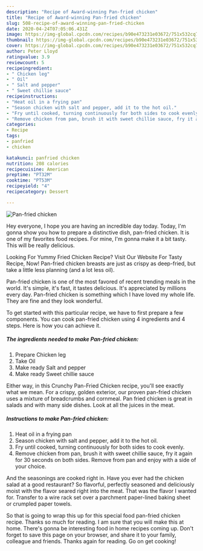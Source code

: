 ```yaml
---
description: "Recipe of Award-winning Pan-fried chicken"
title: "Recipe of Award-winning Pan-fried chicken"
slug: 508-recipe-of-award-winning-pan-fried-chicken
date: 2020-04-24T07:05:06.431Z
image: https://img-global.cpcdn.com/recipes/b90e473231e03672/751x532cq70/pan-fried-chicken-recipe-main-photo.jpg
thumbnail: https://img-global.cpcdn.com/recipes/b90e473231e03672/751x532cq70/pan-fried-chicken-recipe-main-photo.jpg
cover: https://img-global.cpcdn.com/recipes/b90e473231e03672/751x532cq70/pan-fried-chicken-recipe-main-photo.jpg
author: Peter Lloyd
ratingvalue: 3.9
reviewcount: 5
recipeingredient:
- " Chicken leg"
- " Oil"
- " Salt and pepper"
- " Sweet chillie sauce"
recipeinstructions:
- "Heat oil in a frying pan"
- "Season chicken with salt and pepper, add it to the hot oil."
- "Fry until cooked, turning continuously for both sides to cook evenly."
- "Remove chicken from pan, brush it with sweet chillie sauce, fry it again for 30 seconds on both sides. Remove from pan and enjoy with a side of your choice."
categories:
- Recipe
tags:
- panfried
- chicken

katakunci: panfried chicken 
nutrition: 208 calories
recipecuisine: American
preptime: "PT32M"
cooktime: "PT53M"
recipeyield: "4"
recipecategory: Dessert

---
```



![Pan-fried chicken](https://img-global.cpcdn.com/recipes/b90e473231e03672/751x532cq70/pan-fried-chicken-recipe-main-photo.jpg)

Hey everyone, I hope you are having an incredible day today. Today, I'm gonna show you how to prepare a distinctive dish, pan-fried chicken. It is one of my favorites food recipes. For mine, I'm gonna make it a bit tasty. This will be really delicious.

Looking For Yummy Fried Chicken Recipe? Visit Our Website For Tasty Recipe, Now! Pan-fried chicken breasts are just as crispy as deep-fried, but take a little less planning (and a lot less oil).

Pan-fried chicken is one of the most favored of recent trending meals in the world. It's simple, it's fast, it tastes delicious. It's appreciated by millions every day. Pan-fried chicken is something which I have loved my whole life. They are fine and they look wonderful.


To get started with this particular recipe, we have to first prepare a few components. You can cook pan-fried chicken using 4 ingredients and 4 steps. Here is how you can achieve it.

##### The ingredients needed to make Pan-fried chicken:

1. Prepare  Chicken leg
1. Take  Oil
1. Make ready  Salt and pepper
1. Make ready  Sweet chillie sauce


Either way, in this Crunchy Pan-Fried Chicken recipe, you&#39;ll see exactly what we mean. For a crispy, golden exterior, our proven pan-fried chicken uses a mixture of breadcrumbs and cornmeal. Pan fried chicken is great in salads and with many side dishes. Look at all the juices in the meat. 

##### Instructions to make Pan-fried chicken:

1. Heat oil in a frying pan
1. Season chicken with salt and pepper, add it to the hot oil.
1. Fry until cooked, turning continuously for both sides to cook evenly.
1. Remove chicken from pan, brush it with sweet chillie sauce, fry it again for 30 seconds on both sides. Remove from pan and enjoy with a side of your choice.


And the seasonings are cooked right in. Have you ever had the chicken salad at a good restaurant? So flavorful, perfectly seasoned and deliciously moist with the flavor seared right into the meat. That was the flavor I wanted for. Transfer to a wire rack set over a parchment paper-lined baking sheet or crumpled paper towels. 

So that is going to wrap this up for this special food pan-fried chicken recipe. Thanks so much for reading. I am sure that you will make this at home. There's gonna be interesting food in home recipes coming up. Don't forget to save this page on your browser, and share it to your family, colleague and friends. Thanks again for reading. Go on get cooking!
